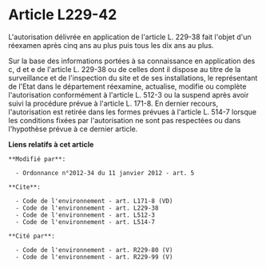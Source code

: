 # Article L229-42

L'autorisation délivrée en application de l'article L. 229-38 fait l'objet d'un réexamen après cinq ans au plus puis tous les
dix ans au plus. 

Sur la base des informations portées à sa connaissance en application des c, d et e de l'article L. 229-38 ou de celles dont
il dispose au titre de la surveillance et de l'inspection du site et de ses installations, le représentant de l'Etat dans le
département réexamine, actualise, modifie ou complète l'autorisation conformément à l'article L. 512-3 ou la suspend après
avoir suivi la procédure prévue à l'article L. 171-8. En dernier recours, l'autorisation est retirée dans les formes prévues
à l'article L. 514-7 lorsque les conditions fixées par l'autorisation ne sont pas respectées ou dans l'hypothèse prévue à ce
dernier article.

**Liens relatifs à cet article**

	**Modifié par**:

	  - Ordonnance n°2012-34 du 11 janvier 2012 - art. 5

	**Cite**:

	  - Code de l'environnement - art. L171-8 (VD)
	  - Code de l'environnement - art. L229-38
	  - Code de l'environnement - art. L512-3
	  - Code de l'environnement - art. L514-7

	**Cité par**:

	  - Code de l'environnement - art. R229-80 (V)
	  - Code de l'environnement - art. R229-99 (V)
